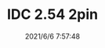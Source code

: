 ﻿---
layout: post 
title: IDC 2.54 2pin
tags: IDC25 GRE
categories: wire-harness
overview: 
series: 
part_number: 0565-1
thumb_img: 
small_img: static/202106/565-20210606.jpg
date: 2021/6/6 7:57:48
---



